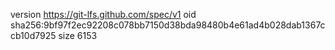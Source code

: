 version https://git-lfs.github.com/spec/v1
oid sha256:9bf97f2ec92208c078bb7150d38bda98480b4e61ad4b028dab1367ccb10d7925
size 6153

